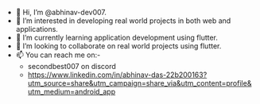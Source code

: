 - 👋 Hi, I’m @abhinav-dev007.
- 👀 I’m interested in developing real world projects in both web and applications.
- 🌱 I’m currently learning application development using flutter.
- 💞️ I’m looking to collaborate on real world projects using flutter.
- 📫 You can reach me on:-
   - secondbest007 on discord
   - https://www.linkedin.com/in/abhinav-das-22b200163?utm_source=share&utm_campaign=share_via&utm_content=profile&utm_medium=android_app
<!---
abhinav-dev007/abhinav-dev007 is a ✨ special ✨ repository because its `README.md` (this file) appears on your GitHub profile.
You can click the Preview link to take a look at your changes.
--->
